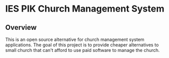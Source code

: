 # IES PIK Church Management System

## Overview
This is an open source alternative for church management system applications.
The goal of this project is to provide cheaper alternatives to small church that can't afford to use paid software to manage the church.


